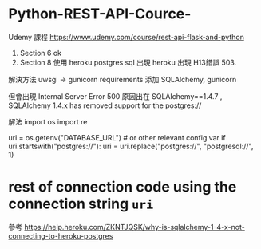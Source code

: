 # Python-REST-API-Cource-

Udemy 課程 https://www.udemy.com/course/rest-api-flask-and-python


1. Section 6 ok
2. Section 8 使用 heroku postgres sql 出現 heroku 出現 H13錯誤 503.

解決方法 uwsgi -> gunicorn 
requirements 添加 SQLAlchemy, gunicorn 

但會出現 Internal Server Error 500
原因出在 SQLAlchemy==1.4.7 , SQLAlchemy 1.4.x has removed support for the postgres://

解法
import os
import re

uri = os.getenv("DATABASE_URL")  # or other relevant config var
if uri.startswith("postgres://"):
    uri = uri.replace("postgres://", "postgresql://", 1)
# rest of connection code using the connection string `uri`

參考
https://help.heroku.com/ZKNTJQSK/why-is-sqlalchemy-1-4-x-not-connecting-to-heroku-postgres


